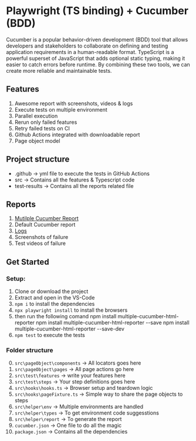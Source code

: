 # Playwright (TS binding) + Cucumber (BDD)

Cucumber is a popular behavior-driven development (BDD) tool that allows developers and stakeholders to collaborate on defining and testing application requirements in a human-readable format. 
TypeScript is a powerful superset of JavaScript that adds optional static typing, making it easier to catch errors before runtime. By combining these two tools, we can create more reliable and maintainable tests.

## Features

1. Awesome report with screenshots, videos & logs
2. Execute tests on multiple environment 
3. Parallel execution
4. Rerun only failed features
5. Retry failed tests on CI
6. Github Actions integrated with downloadable report
7. Page object model

## Project structure

- .github -> yml file to execute the tests in GitHub Actions
- src -> Contains all the features & Typescript code
- test-results -> Contains all the reports related file

## Reports

1. [Mutilple Cucumber Report](https://github.com/WasiqB/multiple-cucumber-html-reporter)
2. Default Cucumber report
3. [Logs](https://www.npmjs.com/package/winston)
4. Screenshots of failure
5. Test videos of failure

## Get Started

### Setup:

1. Clone or download the project
2. Extract and open in the VS-Code
3. `npm i` to install the dependencies
4. `npx playwright install` to install the browsers
5. then run the following comand
   npm install multiple-cucumber-html-reporter
   npm install multiple-cucumber-html-reporter --save
   npm install multiple-cucumber-html-reporter --save-dev
6. `npm test` to execute the tests

### Folder structure
0. `src\pageObject\components` -> All locators goes here
1. `src\pageObject\pages` -> All page actions go here
2. `src\test\features` -> write your features here
3. `src\test\steps` -> Your step definitions goes here
4. `src\hooks\hooks.ts` -> Browser setup and teardown logic
5. `src\hooks\pageFixture.ts` -> Simple way to share the page objects to steps
6. `src\helper\env` -> Multiple environments are handled
7. `src\helper\types` -> To get environment code suggesstions
8. `src\helper\report` -> To generate the report
9. `cucumber.json` -> One file to do all the magic
10. `package.json` -> Contains all the dependencies

